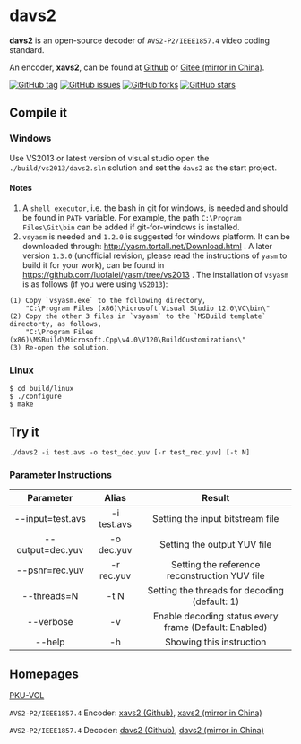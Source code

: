 # davs2

**davs2** is an open-source decoder of `AVS2-P2/IEEE1857.4` video coding standard.

An encoder, **xavs2**, can be found at [Github][2] or  [Gitee (mirror in China)][3].

[![GitHub tag](https://img.shields.io/github/tag/pkuvcl/davs2.svg?style=plastic)]()
[![GitHub issues](https://img.shields.io/github/issues/pkuvcl/davs2.svg)](https://github.com/pkuvcl/davs2/issues)
[![GitHub forks](https://img.shields.io/github/forks/pkuvcl/davs2.svg)](https://github.com/pkuvcl/davs2/network)
[![GitHub stars](https://img.shields.io/github/stars/pkuvcl/davs2.svg)](https://github.com/pkuvcl/davs2/stargazers)

## Compile it
### Windows
Use VS2013 or latest version of  visual studio open the `./build/vs2013/davs2.sln` solution
 and set the `davs2` as the start project.

#### Notes
1. A `shell executor`, i.e. the bash in git for windows, is needed and should be found in `PATH` variable.
 For example, the path `C:\Program Files\Git\bin` can be added if git-for-windows is installed.
2. `vsyasm` is needed and `1.2.0` is suggested for windows platform.
 It can be downloaded through: http://yasm.tortall.net/Download.html .
 A later version `1.3.0` (unofficial revision, please read the instructions of `yasm` to build it for your work), can be found in https://github.com/luofalei/yasm/tree/vs2013 .
   The installation of `vsyasm` is as follows (if you were using `VS2013`):
```
(1) Copy `vsyasm.exe` to the following directory, 
    "C:\Program Files (x86)\Microsoft Visual Studio 12.0\VC\bin\"
(2)	Copy the other 3 files in `vsyasm` to the `MSBuild template` directorty, as follows, 
    "C:\Program Files (x86)\MSBuild\Microsoft.Cpp\v4.0\V120\BuildCustomizations\"
(3) Re-open the solution. 
```

### Linux
```
$ cd build/linux
$ ./configure
$ make
```

## Try it

```
./davs2 -i test.avs -o test_dec.yuv [-r test_rec.yuv] [-t N]
```

### Parameter Instructions
|  Parameter       |   Alias     |   Result  |
| :--------:       | :---------: | :--------------: |
| --input=test.avs | -i test.avs |  Setting the input bitstream file |
| --output=dec.yuv | -o dec.yuv  |  Setting the output YUV file |
| --psnr=rec.yuv   | -r rec.yuv  |  Setting the reference reconstruction YUV file |
| --threads=N      | -t N        |  Setting the threads for decoding (default: 1) |
| --verbose        | -v          |  Enable decoding status every frame (Default: Enabled) |
| --help           | -h          |  Showing this instruction |

## Homepages

[PKU-VCL][1]

`AVS2-P2/IEEE1857.4` Encoder: [xavs2 (Github)][2], [xavs2 (mirror in China)][3]

`AVS2-P2/IEEE1857.4` Decoder: [davs2 (Github)][4], [davs2 (mirror in China)][5]

  [1]: http://vcl.idm.pku.edu.cn/ "PKU-VCL"
  [2]: https://github.com/pkuvcl/xavs2 "xavs2 github repository"
  [3]: https://gitee.com/pkuvcl/xavs2 "xavs2 gitee repository"
  [4]: https://github.com/pkuvcl/davs2 "davs2 decoder@github"
  [5]: https://gitee.com/pkuvcl/davs2 "davs2 decoder@gitee"
